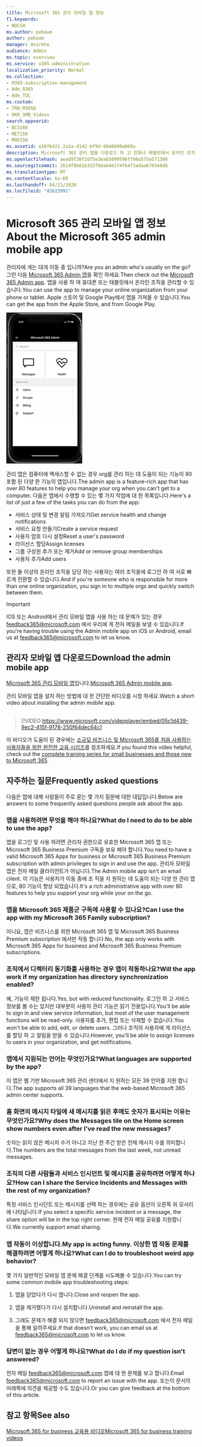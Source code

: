 ```yaml
---
title: Microsoft 365 관리 모바일 앱 정보
f1.keywords:
- NOCSH
ms.author: pebaum
author: pebaum
manager: mnirkhe
audience: Admin
ms.topic: overview
ms.service: o365-administration
localization_priority: Normal
ms.collection:
- M365-subscription-management
- Adm_O365
- Adm_TOC
ms.custom:
- TRN_M365B
- OKR_SMB_Videos
search.appverid:
- BCS160
- MET150
- MOE150
ms.assetid: e16f6421-2a1a-4142-bf9d-9846600a060a
description: Microsoft 365 관리 앱을 다운로드 하 고 전화나 태블릿에서 온라인 조직을 관리 하는 방법에 대해 알아보세요.
ms.openlocfilehash: aead9f30f2d75e3eab5099596ff80a575e571306
ms.sourcegitcommit: 2614f8b81b332f8dab461f4f64f3adaa6703e0d6
ms.translationtype: MT
ms.contentlocale: ko-KR
ms.lasthandoff: 04/21/2020
ms.locfileid: "43623991"
---
```

# <a name="about-the-microsoft-365-admin-mobile-app"></a><span data-ttu-id="c2518-103">Microsoft 365 관리 모바일 앱 정보</span><span class="sxs-lookup"><span data-stu-id="c2518-103">About the Microsoft 365 admin mobile app</span></span>

<span data-ttu-id="c2518-104">관리자에 게는 대개 이동 중 입니까?</span><span class="sxs-lookup"><span data-stu-id="c2518-104">Are you an admin who's usually on the go?</span></span> <span data-ttu-id="c2518-105">그런 다음 [Microsoft 365 Admin 앱](https://go.microsoft.com/fwlink/?LinkID=627216)을 확인 하세요.</span><span class="sxs-lookup"><span data-stu-id="c2518-105">Then check out the [Microsoft 365 Admin app](https://go.microsoft.com/fwlink/?LinkID=627216).</span></span> <span data-ttu-id="c2518-106">앱을 사용 하 여 휴대폰 또는 태블릿에서 온라인 조직을 관리할 수 있습니다.</span><span class="sxs-lookup"><span data-stu-id="c2518-106">You can use the app to manage your online organization from your phone or tablet.</span></span> <span data-ttu-id="c2518-107">Apple 스토어 및 Google Play에서 앱을 가져올 수 있습니다.</span><span class="sxs-lookup"><span data-stu-id="c2518-107">You can get the app from the Apple Store, and from Google Play.</span></span> <br> 

![검색, 메시지, 상태 및 빠른 링크를 표시 하는 관리 모바일 앱 홈페이지의 화면 캡처](../../media/admin-mobile-app-darkbg.png)

<span data-ttu-id="c2518-109">관리 앱은 컴퓨터에 액세스할 수 없는 경우 org를 관리 하는 데 도움이 되는 기능이 80 포함 된 다양 한 기능의 앱입니다.</span><span class="sxs-lookup"><span data-stu-id="c2518-109">The admin app is a feature-rich app that has over 80 features to help you manage your org when you can't get to a computer.</span></span> <span data-ttu-id="c2518-110">다음은 앱에서 수행할 수 있는 몇 가지 작업에 대 한 목록입니다.</span><span class="sxs-lookup"><span data-stu-id="c2518-110">Here's a list of just a few of the tasks you can do from the app:</span></span>

- <span data-ttu-id="c2518-111">서비스 상태 및 변경 알림 가져오기</span><span class="sxs-lookup"><span data-stu-id="c2518-111">Get service health and change notifications</span></span>
- <span data-ttu-id="c2518-112">서비스 요청 만들기</span><span class="sxs-lookup"><span data-stu-id="c2518-112">Create a service request</span></span>
- <span data-ttu-id="c2518-113">사용자 암호 다시 설정</span><span class="sxs-lookup"><span data-stu-id="c2518-113">Reset a user's password</span></span>
- <span data-ttu-id="c2518-114">라이선스 할당</span><span class="sxs-lookup"><span data-stu-id="c2518-114">Assign licenses</span></span>
- <span data-ttu-id="c2518-115">그룹 구성원 추가 또는 제거</span><span class="sxs-lookup"><span data-stu-id="c2518-115">Add or remove group memberships</span></span>
- <span data-ttu-id="c2518-116">사용자 추가</span><span class="sxs-lookup"><span data-stu-id="c2518-116">Add users</span></span> 

<span data-ttu-id="c2518-117">또한 둘 이상의 온라인 조직을 담당 하는 사용자는 여러 조직을에 로그인 하 여 서로 빠르게 전환할 수 있습니다.</span><span class="sxs-lookup"><span data-stu-id="c2518-117">And if you're someone who is responsible for more than one online organization, you sign in to multiple orgs and quickly switch between them.</span></span> 
  
> [!IMPORTANT]
> <span data-ttu-id="c2518-118">IOS 또는 Android에서 관리 모바일 앱을 사용 하는 데 문제가 있는 경우 [feedback365@microsoft.com](mailto:feedback365@microsoft.com) 에서 우리에 게 전자 메일을 보낼 수 있습니다.</span><span class="sxs-lookup"><span data-stu-id="c2518-118">If you're having trouble using the Admin mobile app on iOS or Android, email us at [feedback365@microsoft.com](mailto:feedback365@microsoft.com) to let us know.</span></span> 
  
## <a name="download-the-admin-mobile-app"></a><span data-ttu-id="c2518-119">관리자 모바일 앱 다운로드</span><span class="sxs-lookup"><span data-stu-id="c2518-119">Download the admin mobile app</span></span>

<span data-ttu-id="c2518-120">[Microsoft 365 관리 모바일 앱](https://go.microsoft.com/fwlink/?LinkID=627216)입니다.</span><span class="sxs-lookup"><span data-stu-id="c2518-120">[Microsoft 365 Admin mobile app](https://go.microsoft.com/fwlink/?LinkID=627216).</span></span>
  
<span data-ttu-id="c2518-121">관리 모바일 앱을 설치 하는 방법에 대 한 간단한 비디오를 시청 하세요.</span><span class="sxs-lookup"><span data-stu-id="c2518-121">Watch a short video about installing the admin mobile app.</span></span><br><br>

> [!VIDEO https://www.microsoft.com/videoplayer/embed/05c1d439-9ec2-415f-9178-250f64dec64c] 

<span data-ttu-id="c2518-122">이 비디오가 도움이 된 경우에는 [소규모 비즈니스 및 Microsoft 365를 처음 사용하는 사용자들을 위한 완전한 교육 시리즈](https://support.office.com/article/6ab4bbcd-79cf-4000-a0bd-d42ce4d12816)를 참조하세요.</span><span class="sxs-lookup"><span data-stu-id="c2518-122">If you found this video helpful, check out the [complete training series for small businesses and those new to Microsoft 365](https://support.office.com/article/6ab4bbcd-79cf-4000-a0bd-d42ce4d12816).</span></span>

 
## <a name="frequently-asked-questions"></a><span data-ttu-id="c2518-123">자주하는 질문</span><span class="sxs-lookup"><span data-stu-id="c2518-123">Frequently asked questions</span></span>

<span data-ttu-id="c2518-124">다음은 앱에 대해 사람들이 주로 묻는 몇 가지 질문에 대한 대답입니다.</span><span class="sxs-lookup"><span data-stu-id="c2518-124">Below are answers to some frequently asked questions people ask about the app.</span></span>
  
### <a name="what-do-i-need-to-do-to-be-able-to-use-the-app"></a><span data-ttu-id="c2518-125">앱을 사용하려면 무엇을 해야 하나요?</span><span class="sxs-lookup"><span data-stu-id="c2518-125">What do I need to do to be able to use the app?</span></span>

<span data-ttu-id="c2518-126">앱을 로그인 및 사용 하려면 관리자 권한으로 유효한 Microsoft 365 앱 또는 Microsoft 365 Business Premium 구독을 보유 해야 합니다.</span><span class="sxs-lookup"><span data-stu-id="c2518-126">You need to have a valid Microsoft 365 Apps for business or Microsoft 365 Business Premium subscription with admin privileges to sign in and use the app.</span></span> <span data-ttu-id="c2518-127">관리자 모바일 앱은 전자 메일 클라이언트가 아닙니다.</span><span class="sxs-lookup"><span data-stu-id="c2518-127">The Admin mobile app isn't an email client.</span></span> <span data-ttu-id="c2518-128">이 기능은 사용자가 이동 중에 조 직을 지 원하는 데 도움이 되는 다양 한 관리 앱으로, 80 기능이 향상 되었습니다.</span><span class="sxs-lookup"><span data-stu-id="c2518-128">It's a rich administrative app with over 80 features to help you support your org while your on the go.</span></span>
  
### <a name="can-i-use-the-app-with-my-microsoft-365-family-subscription"></a><span data-ttu-id="c2518-129">앱을 Microsoft 365 제품군 구독에 사용할 수 있나요?</span><span class="sxs-lookup"><span data-stu-id="c2518-129">Can I use the app with my Microsoft 365 Family subscription?</span></span>

<span data-ttu-id="c2518-130">아니요, 앱은 비즈니스를 위한 Microsoft 365 앱 및 Microsoft 365 Business Premium subscription 에서만 작동 합니다.</span><span class="sxs-lookup"><span data-stu-id="c2518-130">No, the app only works with Microsoft 365 Apps for business and Microsoft 365 Business Premium subscriptions.</span></span> 
  
### <a name="will-the-app-work-if-my-organization-has-directory-synchronization-enabled"></a><span data-ttu-id="c2518-131">조직에서 디렉터리 동기화를 사용하는 경우 앱이 작동하나요?</span><span class="sxs-lookup"><span data-stu-id="c2518-131">Will the app work if my organization has directory synchronization enabled?</span></span>

<span data-ttu-id="c2518-132">예, 기능이 제한 됩니다.</span><span class="sxs-lookup"><span data-stu-id="c2518-132">Yes, but with reduced functionality.</span></span> <span data-ttu-id="c2518-133">로그인 하 고 서비스 정보를 볼 수는 있지만 대부분의 사용자 관리 기능은 읽기 전용입니다.</span><span class="sxs-lookup"><span data-stu-id="c2518-133">You'll be able to sign in and view service information, but most of the user management functions will be read-only.</span></span> <span data-ttu-id="c2518-134">사용자를 추가, 편집 또는 삭제할 수 없습니다.</span><span class="sxs-lookup"><span data-stu-id="c2518-134">You won't be able to add, edit, or delete users.</span></span> <span data-ttu-id="c2518-135">그러나 조직의 사용자에 게 라이선스를 할당 하 고 알림을 받을 수 있습니다.</span><span class="sxs-lookup"><span data-stu-id="c2518-135">However, you'll be able to assign licenses to users in your organization, and get notifications.</span></span>
  
### <a name="what-languages-are-supported-by-the-app"></a><span data-ttu-id="c2518-136">앱에서 지원되는 언어는 무엇인가요?</span><span class="sxs-lookup"><span data-stu-id="c2518-136">What languages are supported by the app?</span></span>

<span data-ttu-id="c2518-137">이 앱은 웹 기반 Microsoft 365 관리 센터에서 지 원하는 모든 39 언어를 지원 합니다.</span><span class="sxs-lookup"><span data-stu-id="c2518-137">The app supports all 39 languages that the web-based Microsoft 365 admin center supports.</span></span> 
  
### <a name="why-does-the-messages-tile-on-the-home-screen-show-numbers-even-after-ive-read-the-new-messages"></a><span data-ttu-id="c2518-138">홈 화면의 메시지 타일에 새 메시지를 읽은 후에도 숫자가 표시되는 이유는 무엇인가요?</span><span class="sxs-lookup"><span data-stu-id="c2518-138">Why does the Messages tile on the Home screen show numbers even after I've read the new messages?</span></span>

<span data-ttu-id="c2518-139">숫자는 읽지 않은 메시지 수가 아니고 지난 한 주간 받은 전체 메시지 수를 의미합니다.</span><span class="sxs-lookup"><span data-stu-id="c2518-139">The numbers are the total messages from the last week, not unread messages.</span></span>
  
### <a name="how-can-i-share-the-service-incidents-and-messages-with-the-rest-of-my-organization"></a><span data-ttu-id="c2518-140">조직의 다른 사람들과 서비스 인시던트 및 메시지를 공유하려면 어떻게 하나요?</span><span class="sxs-lookup"><span data-stu-id="c2518-140">How can I share the Service Incidents and Messages with the rest of my organization?</span></span>

<span data-ttu-id="c2518-141">특정 서비스 인시던트 또는 메시지를 선택 하는 경우에는 공유 옵션이 오른쪽 위 모서리에 나타납니다.</span><span class="sxs-lookup"><span data-stu-id="c2518-141">If you select a specific service incident or a message, the share option will be in the top right corner.</span></span> <span data-ttu-id="c2518-142">현재 전자 메일 공유를 지원합니다.</span><span class="sxs-lookup"><span data-stu-id="c2518-142">We currently support email sharing.</span></span>
  
### <a name="my-app-is-acting-funny-what-can-i-do-to-troubleshoot-weird-app-behavior"></a><span data-ttu-id="c2518-143">앱 작동이 이상합니다.</span><span class="sxs-lookup"><span data-stu-id="c2518-143">My app is acting funny.</span></span> <span data-ttu-id="c2518-144">이상한 앱 작동 문제를 해결하려면 어떻게 하나요?</span><span class="sxs-lookup"><span data-stu-id="c2518-144">What can I do to troubleshoot weird app behavior?</span></span>

<span data-ttu-id="c2518-145">몇 가지 일반적인 모바일 앱 문제 해결 단계를 시도해볼 수 있습니다.</span><span class="sxs-lookup"><span data-stu-id="c2518-145">You can try some common mobile app troubleshooting steps:</span></span>
  
1. <span data-ttu-id="c2518-146">앱을 닫았다가 다시 엽니다.</span><span class="sxs-lookup"><span data-stu-id="c2518-146">Close and reopen the app.</span></span>
    
2. <span data-ttu-id="c2518-147">앱을 제거했다가 다시 설치합니다.</span><span class="sxs-lookup"><span data-stu-id="c2518-147">Uninstall and reinstall the app.</span></span>

3. <span data-ttu-id="c2518-148">그래도 문제가 해결 되지 않으면 [feedback365@microsoft.com](mailto:feedback365@microsoft.com) 에서 전자 메일을 통해 알려주세요.</span><span class="sxs-lookup"><span data-stu-id="c2518-148">If that doesn't work, you can email us at [feedback365@microsoft.com](mailto:feedback365@microsoft.com) to let us know.</span></span>
    
### <a name="what-do-i-do-if-my-question-isnt-answered"></a><span data-ttu-id="c2518-149">답변이 없는 경우 어떻게 하나요?</span><span class="sxs-lookup"><span data-stu-id="c2518-149">What do I do if my question isn't answered?</span></span>

<span data-ttu-id="c2518-150">전자 메일 [feedback365@microsoft.com](mailto:feedback365@microsoft.com) 앱에 대 한 문제를 보고 합니다.</span><span class="sxs-lookup"><span data-stu-id="c2518-150">Email [feedback365@microsoft.com](mailto:feedback365@microsoft.com) to report an issue with the app.</span></span> <span data-ttu-id="c2518-151">또는이 문서의 아래쪽에 의견을 제공할 수도 있습니다.</span><span class="sxs-lookup"><span data-stu-id="c2518-151">Or you can give feedback at the bottom of this article.</span></span> 
  
## <a name="see-also"></a><span data-ttu-id="c2518-152">참고 항목</span><span class="sxs-lookup"><span data-stu-id="c2518-152">See also</span></span>

[<span data-ttu-id="c2518-153">Microsoft 365 for business 교육용 비디오</span><span class="sxs-lookup"><span data-stu-id="c2518-153">Microsoft 365 for business training videos</span></span>](https://support.office.com/article/6ab4bbcd-79cf-4000-a0bd-d42ce4d12816)
